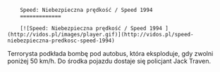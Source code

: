 
        Speed: Niebezpieczna prędkość / Speed 1994 
        =============
        
        [![Speed: Niebezpieczna prędkość / Speed 1994 ](http://vidos.pl/images/player.gif)](http://vidos.pl/speed-niebezpieczna-predkosc-speed-1994)
        
        
 Terrorysta podkłada bombę pod autobus, która eksploduje, gdy zwolni poniżej 50 km/h. Do środka pojazdu dostaje się policjant Jack Traven.
    